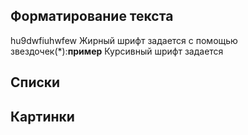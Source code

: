 ## Форматирование текста
hu9dwfiuhwfew
Жирный шрифт задается с помощью звездочек(*):**пример**
Курсивный шрифт задается 
## Списки

## Картинки